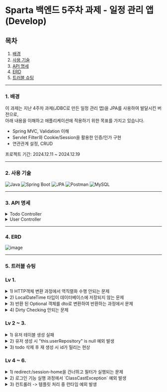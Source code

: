 # Sparta 백엔드 5주차 과제 - 일정 관리 앱(Develop)

## 목차
1. [배경](#1-배경)
2. [사용 기술](#2-사용-기술)
3. [API 명세](#3-api-명세)
4. [ERD](#4-erd)
5. [트러블 슈팅](#5-트러블-슈팅)

***

### 1. 배경

이 과제는 지난 4주차 과제(JDBC로 만든 일정 관리 앱)을 JPA를 사용하여 발달시킨 버전으로,    
아래 내용을 이해하고 애플리케이션에 적용하기 위한 목표를 가지고 있습니다.

- Spring MVC, Validation 이해
- Servlet Filter와 Cookie/Session을 활용한 인증/인가 구현
- 연관관계 설정, CRUD

프로젝트 기간: 2024.12.11 ~ 2024.12.19

***

### 2. 사용 기술

![Java](https://img.shields.io/badge/Java-ED8B00?style=for-the-badge&logo=java&logoColor=white)
![Spring Boot](https://img.shields.io/badge/Spring%20Boot-6DB33F?style=for-the-badge&logo=springboot&logoColor=white)
![JPA](https://img.shields.io/badge/JPA-0078D7?style=for-the-badge&logo=database&logoColor=white)
![Postman](https://img.shields.io/badge/Postman-FF6C37?style=for-the-badge&logo=postman&logoColor=white)
![MySQL](https://img.shields.io/badge/MySQL-4479A1?style=for-the-badge&logo=mysql&logoColor=white)

***

### 3. API 명세



<details>
<summary>Todo Controller</summary>

<!-- summary 아래 한칸 공백 두어야함 -->

![image](https://github.com/user-attachments/assets/01dcf607-9b6d-4c23-8f80-edd244529b1f)

</details>
<details>
<summary>User Controller</summary>

<!-- summary 아래 한칸 공백 두어야함 -->

![image](https://github.com/user-attachments/assets/a089e0ea-cee3-4eae-a8df-3b9a31fd57e4)
</details>

***

### 4. ERD

![image](https://github.com/user-attachments/assets/cf58b53f-ee9d-44ff-8e53-510cca7d04e3)

***

### 5. 트러블 슈팅

### Lv 1.  
<details>
<summary>1) HTTP객체 변환 과정에서 역직렬화 수행 안되는 문제</summary>
<br>   
<!-- summary 아래 한칸 공백 두어야함 -->

**[원인]**

필드가 `final`로 선언되어 있을 때, 역직렬화 과정에서 문제가 발생할 수 있다.

**[해결]**

불변성을 유지해야되는 객체가 아니라면 `final`을 구지 사용할 필요 없다.

</details>

<details>
<summary>2) LocalDateTime 타입이 데이터베이스에 저장되지 않는 문제</summary>
<br> 
<!-- summary 아래 한칸 공백 두어야함 -->

**[원인]**

application @EnableJpaAuditing // Auditing 기능 비활성화 되있었음.

**[해결]**

Auditing 활성화

![image](https://github.com/user-attachments/assets/c07700c7-90c3-4be0-8081-6ee89f6a55a1)


</details>

<details>
<summary>3) 반환 된 Optional 객체를 dto로 변환하여 반환하는 과정에서 문제</summary>
<br>
<!-- summary 아래 한칸 공백 두어야함 -->

**[원인]**

`findById` 메서드가 반환하는 값이 `Optional<Todo>`이고, 반환 타입은 Todo Entity 타입을 필요로 하므로, 
변환되지 않은 `Optional<Todo>`를 바로 넘기면 컴파일 에러가 발생한다.

**[해결]**

.orElseThrow() 메서드를 사용하면 **Optional<T>**에서 값을 꺼내어 원하는 타입(T)으로 변환 가능하다. 
즉, Optional<Todo>를 Todo로 변환해줌.

![image](https://github.com/user-attachments/assets/671fde4f-67d2-48ef-9dc0-a5c4765e0cf9)

</details>


<details>
<summary>4) Dirty Checking 안되는 문제</summary>
<br>
   
<!-- summary 아래 한칸 공백 두어야함 -->

**[원인&해결]**

클래스나 메서드에 `@Transactional`을 활성화시켜야 합니다.
</details>

  

### Lv 2 ~ 3.
 
<details>
<summary>1) 유저 테이블 생성 실패</summary>
<br>   
<!-- summary 아래 한칸 공백 두어야함 -->

**[원인]**

유저 엔티티 @어노테이션 누락(`@Table`, `@Column`)
</details>

<details>
<summary>2) 유저 생성 시 "this.userRepository" is null 예외 발생</summary>
<br>   
<!-- summary 아래 한칸 공백 두어야함 -->

**[원인]**

계층 생성 시 @AllArgsConstructor 누락
</details>

<details>
<summary>3) todo 삭제 후 재 생성 시 id가 밀리는 현상</summary>
<br>   
<!-- summary 아래 한칸 공백 두어야함 -->

**[원인]**

id가 밀리는게 아니라 요청한 id는 userId 였고, 응답 Id는 todoId 였음.
dto에 필드 네이밍을 명확하게 만들어야 햇갈리지 않는다.

</details>


### Lv 4 ~ 6. 

<details>
<summary>1) redirect:/session-home을 건너뛰고 필터가 실행되는 문제</summary>
<br>   
<!-- summary 아래 한칸 공백 두어야함 -->

**[왜 리다이렉트 후 필터가 실행되었나?]**

리다이렉트는 새로운 요청이므로, 기존 요청과는 독립적인 HTTP 요청-응답 사이클로 처리됩니다. 이 때문에 리다이렉트 후의 요청 역시 필터를 다시 통과해야 한다.
</details>


<details>
<summary>2) 로그인 기능 실행 과정에서 `ClassCastException` 예외 발생</summary>
<br>   
<!-- summary 아래 한칸 공백 두어야함 -->

**[에러코드]**

LoginResponseDto cannot be cast to class scheduledevelop.lv4.dto.userdto.UserResponseDto

**[배경]**

Session 저장 시 코드 간소화를 위해서 변환 된 `loginResponseDto` 객체를 바로 전달하였습니다.

![과제 레벨6 트러블슈팅](https://github.com/user-attachments/assets/300146e5-de1b-4f22-8a1f-c04f1638b3cb)


**[원인]**

LoginResponseDto 객체를 UserResponseDto 타입으로 캐스팅하려고 했기 때문

![과제 레벨6 트러블슈팅2](https://github.com/user-attachments/assets/32680b97-b7dd-4c2a-b785-b97b616184b1)

**[해결]**

세션 저장 타입과 동일한 타입(LoginResponseDto)으로 캐스팅 

![image](https://github.com/user-attachments/assets/3ef7b306-41bf-4fc8-bbb2-3165094d0344)


**[의문]**

loginResponseDto를 session 바로 저장해도 괜찮은가?

</details>


<details>
<summary>3) 컨트롤러 -> 템플릿 처리 중 런타임 예외 발생</summary>
<br>   
<!-- summary 아래 한칸 공백 두어야함 -->

**[에러코드]**

Exception processing template "session-home": Error resolving template [session-home], template might not exist or might not be accessible by any of the configured Template Resolvers

**[배경]**

뷰 -> 모델을 통한 응답 처리를 구현하는 중 templates을 디렉토리로 관리하고자 (templates/user/...) 경로로 변경하였습니다.

**[왜 경로 문제가 발생했는가?]** 

`@RequestMapping`에 적용된 경로를 자동 적용될 것으로 착각하여 메서드 반환 경로에 포함시키지 않은 것이 원인이었습니다.

![image](https://github.com/user-attachments/assets/f222aebd-11be-480a-a574-653efd4426dc)

**[해결]**

모든 메서드 반환 경로에 /user/를 포함시켰습니다.

![image](https://github.com/user-attachments/assets/4201ae51-65d7-47b8-99ab-ac906a4fb165)
</details>


